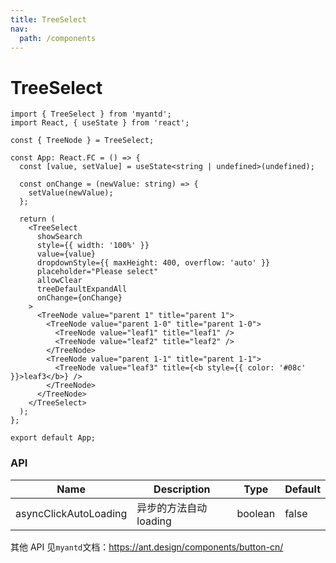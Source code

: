 ```yaml
---
title: TreeSelect
nav:
  path: /components
---
```


# TreeSelect

```tsx
import { TreeSelect } from 'myantd';
import React, { useState } from 'react';

const { TreeNode } = TreeSelect;

const App: React.FC = () => {
  const [value, setValue] = useState<string | undefined>(undefined);

  const onChange = (newValue: string) => {
    setValue(newValue);
  };

  return (
    <TreeSelect
      showSearch
      style={{ width: '100%' }}
      value={value}
      dropdownStyle={{ maxHeight: 400, overflow: 'auto' }}
      placeholder="Please select"
      allowClear
      treeDefaultExpandAll
      onChange={onChange}
    >
      <TreeNode value="parent 1" title="parent 1">
        <TreeNode value="parent 1-0" title="parent 1-0">
          <TreeNode value="leaf1" title="leaf1" />
          <TreeNode value="leaf2" title="leaf2" />
        </TreeNode>
        <TreeNode value="parent 1-1" title="parent 1-1">
          <TreeNode value="leaf3" title={<b style={{ color: '#08c' }}>leaf3</b>} />
        </TreeNode>
      </TreeNode>
    </TreeSelect>
  );
};

export default App;
```

### API

| Name                  | Description            | Type    | Default |
| --------------------- | ---------------------- | ------- | ------- |
| asyncClickAutoLoading | 异步的方法自动 loading | boolean | false   |

其他 API 见`myantd`文档：https://ant.design/components/button-cn/
